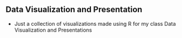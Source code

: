 ## Data Visualization and Presentation

- Just a collection of visualizations made using R for my class Data Visualization and Presentations 
